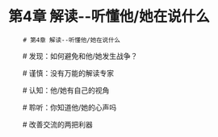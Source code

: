 # 第4章 解读--听懂他/她在说什么

		# 第4章 解读--听懂他/她在说什么

　　# 发现：如何避免和他/她发生战争？

　　# 谨慎：没有万能的解读专家 

　　# 认知：他/她有自己的视角

　　#  聆听：你知道他/她的心声吗

　　# 改善交流的两把利器